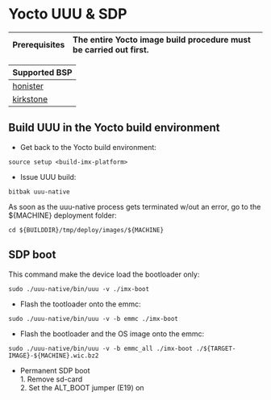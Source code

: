 # Yocto UUU & SDP

| Prerequisites | The entire Yocto image build procedure must be carried out first.
| :--- | :--- |


|Supported BSP|
| :--- |
|[honister](https://github.com/compulab-yokneam/meta-bsp-imx8mp/tree/honister)|
|[kirkstone](https://github.com/compulab-yokneam/meta-bsp-imx8mp/tree/kirkstone)|


## Build UUU in the Yocto build environment

* Get back to the Yocto build environment:
```
source setup <build-imx-platform>
```
* Issue UUU build:
```
bitbak uuu-native
```
As soon as the uuu-native process gets terminated w/out an error, go to the ${MACHINE} deployment folder:
```
cd ${BUILDDIR}/tmp/deploy/images/${MACHINE}
```

## SDP boot

This command make the device load the bootloader only:
```
sudo ./uuu-native/bin/uuu -v ./imx-boot
```

* Flash the tootloader onto the emmc:
```
sudo ./uuu-native/bin/uuu -v -b emmc ./imx-boot
```

* Flash the bootloader and the OS image onto the emmc:
```
sudo ./uuu-native/bin/uuu -v -b emmc_all ./imx-boot ./${TARGET-IMAGE}-${MACHINE}.wic.bz2
```

* Permanent SDP boot
 <br>1. Remove sd-card
 <br>2. Set the ALT_BOOT jumper (E19) on
